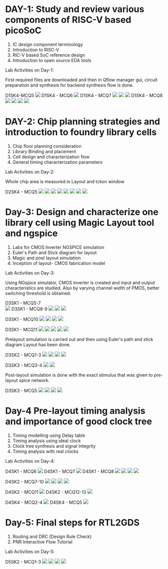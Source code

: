 # DAY-1: Study and review various components of RISC-V based picoSoC
1. IC design component terminology
2. Introduction to RISC-V
3. RIC-V based SoC reference design
4. Introduction to open source EDA tools

Lab Activities on Day-1:

First required files are downloaded and then in Qflow manager gui, circuit preparation and synthesis for backend synthesis flow is done.

D1SK4-MCQ5 
![](1.PNG)
D1SK4 - MCQ6
![](5.PNG)
D1SK4 - MCQ7
![](8.PNG)
![](9.PNG)
![](10.PNG)
D1SK4 - MCQ8
![](12.PNG)
![](13.PNG)
![](14.PNG)
![](15.PNG)


# DAY-2: Chip planning strategies and introduction to foundry library cells
1. Chip floor planning consideration
2. Library Binding and placement
3. Cell design and characterization flow
4. General timing characterization parameters

Lab Activities on Day-2:

Whole chip area is measured in Layout and tckon window

D2SK4 - MCQ5
![](day-2/1.PNG)
![](day-2/2.PNG)
![](day-2/3.PNG)
![](day-2/4.PNG)
![](day-2/5.PNG)
![](day-2/6.PNG)
![](day-2/7.PNG)
![](day-2/8.PNG)

# Day-3: Design and characterize one library cell using Magic Layout tool and ngspice
1. Labs for CMOS Inverter NGSPICE simulation
2. Euler's Path and Stick diagram for layout
3. Magic and post layout simulation
4. Inception of layout- CMOS fabrication model

Lab Activities on Day-3:

Using NGspice simulator, CMOS inverter is created and input and output characteristics are studied. Also by varying channel width of PMOS, better switching threshold is obtained.

D3SK1 - MCQ5-7  
![](day-3/1.PNG)
D3SK1 - MCQ8-9
![](day-3/3.PNG)
![](day-3/4.PNG)
![](day-3/5.PNG)

D3SK1 - MCQ10
![](day-3/6.PNG)
![](day-3/8.PNG)
![](day-3/9.PNG)
![](day-3/10.PNG)
 
D3SK1 - MCQ11
![](day-3/11.PNG)
![](day-3/12.PNG)
![](day-3/13.PNG)
![](day-3/14.PNG)
![](day-3/15.PNG)

Prelayout simulation is carried out and then using Euler's path and stick diagram Layout has been done. 

D3SK2 - MCQ1-3
![](day-3/16.PNG)
![](day-3/17.PNG)
![](day-3/18.PNG)
![](day-3/19.PNG)

D3SK3 - MCQ3-4
![](day-3/20.PNG)
![](day-3/22.PNG)

Post-layout simulation is done with the exact stimulus that was given to pre-layout spice network.

D3SK3 - MCQ5
![](day-3/23.PNG)
![](day-3/24.PNG)
![](day-3/27.PNG)
![](day-3/28.PNG)


# Day-4 Pre-layout timing analysis and importance of good clock tree
1. Timing modelling using Delay table
2. Timing analysis using ideal clock
3. Clock tree synthesis and signal Integrity
4. Timing analysis with real clocks

Lab Activities on Day-4:

D4SK1 - MCQ6
![](day-4/1.PNG)
D4SK1 - MCQ7
![](day-4/1.PNG)
D4SK1 - MCQ8
![](day-4/3.PNG)
![](day-4/4.PNG)
![](day-4/5.PNG)
![](day-4/6.PNG)

D4SK2 - MCQ7-10
![](day-4/7.PNG)
![](day-4/8.PNG)
![](day-4/9.PNG)
![](day-4/10.PNG)

D4SK2 - MCQ11
![](day-4/11.PNG)
D4SK2 - MCQ12-13
![](day-4/12.PNG)

D4SK4 - MCQ2-4
![](day-4/13.PNG)
D4SK4 - MCQ5
![](day-4/13.PNG)

# Day-5: Final steps for RTL2GDS
1. Routing and DRC (Design Rule Check)
2. PNR Interactive Flow Tutorial

Lab Activities on Day-5:

D5SK2 - MCQ1-3
![](day-5/1.PNG)
![](day-5/2.PNG)
![](day-5/3.PNG)
![](day-5/4.PNG)






